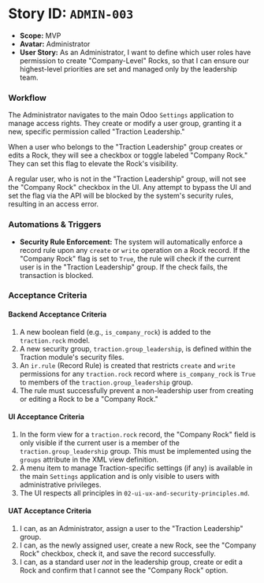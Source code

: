 # Story ID: `ADMIN-003`
- **Scope:** MVP
- **Avatar:** Administrator
- **User Story:** As an Administrator, I want to define which user roles have permission to create "Company-Level" Rocks, so that I can ensure our highest-level priorities are set and managed only by the leadership team.

### Workflow
The Administrator navigates to the main Odoo `Settings` application to manage access rights. They create or modify a user group, granting it a new, specific permission called "Traction Leadership."

When a user who belongs to the "Traction Leadership" group creates or edits a Rock, they will see a checkbox or toggle labeled "Company Rock." They can set this flag to elevate the Rock's visibility.

A regular user, who is not in the "Traction Leadership" group, will not see the "Company Rock" checkbox in the UI. Any attempt to bypass the UI and set the flag via the API will be blocked by the system's security rules, resulting in an access error.

### Automations & Triggers
- **Security Rule Enforcement:** The system will automatically enforce a record rule upon any `create` or `write` operation on a Rock record. If the "Company Rock" flag is set to `True`, the rule will check if the current user is in the "Traction Leadership" group. If the check fails, the transaction is blocked.

### Acceptance Criteria

#### Backend Acceptance Criteria
1. A new boolean field (e.g., `is_company_rock`) is added to the `traction.rock` model.
2. A new security group, `traction.group_leadership`, is defined within the Traction module's security files.
3. An `ir.rule` (Record Rule) is created that restricts `create` and `write` permissions for any `traction.rock` record where `is_company_rock` is `True` to members of the `traction.group_leadership` group.
4. The rule must successfully prevent a non-leadership user from creating or editing a Rock to be a "Company Rock."

#### UI Acceptance Criteria
1. In the form view for a `traction.rock` record, the "Company Rock" field is only visible if the current user is a member of the `traction.group_leadership` group. This must be implemented using the `groups` attribute in the XML view definition.
2. A menu item to manage Traction-specific settings (if any) is available in the main `Settings` application and is only visible to users with administrative privileges.
3. The UI respects all principles in `02-ui-ux-and-security-principles.md`.

#### UAT Acceptance Criteria
1. I can, as an Administrator, assign a user to the "Traction Leadership" group.
2. I can, as the newly assigned user, create a new Rock, see the "Company Rock" checkbox, check it, and save the record successfully.
3. I can, as a standard user *not* in the leadership group, create or edit a Rock and confirm that I cannot see the "Company Rock" option.
